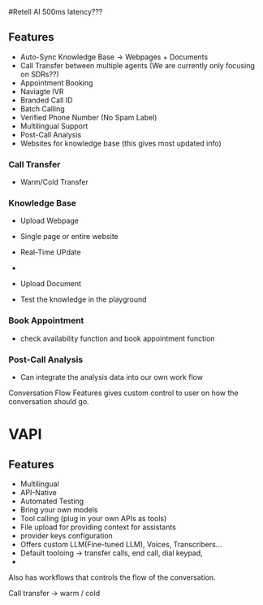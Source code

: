 #Retell AI
500ms latency???
## Features
- Auto-Sync Knowledge Base -> Webpages + Documents
- Call Transfer between multiple agents (We are currently only focusing on SDRs??)
- Appointment Booking
- Naviagte IVR
- Branded Call ID
- Batch Calling
- Verified Phone Number (No Spam Label)
- Multilingual Support
- Post-Call Analysis
- Websites for knowledge base (this gives most updated info)

### Call Transfer
- Warm/Cold Transfer

### Knowledge Base
- Upload Webpage 
 - Single page or entire website
 - Real-Time UPdate
 - 
- Upload Document

- Test the knowledge in the playground

### Book Appointment
- check availability function and book appointment function 

### Post-Call Analysis
- Can integrate the analysis data into our own work flow


Conversation Flow Features gives custom control to user on how the conversation should go. 



# VAPI
## Features
- Multilingual
- API-Native
- Automated Testing
- Bring your own models
- Tool calling (plug in your own APIs as tools)
- File upload for providing context for assistants
- provider keys configuration 
- Offers custom LLM(Fine-tuned LLM), Voices, Transcribers...
- Default tooloing -> transfer calls, end call, dial keypad,  
- 
Also has workflows that controls the flow of the conversation.


Call transfer -> warm / cold


